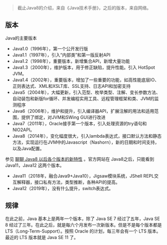 > 截止Java8的介绍，来自《Java技术手册》，之后的版本，来自网络。

## 版本

Java的主要版本
- Java1.0（1996年），第一个公开发行版
- Java1.1（1997年），引入“内部类”和第一版反射API
- Java1.2（1998年），重要版本，新增集合API，新增大量功能
- Java1.3（2000年），维护版本，用于修正缺陷，提升性能。引入 HotSpot JVM。
- Java1.4（2002年），重要版本，增加了一些重要的功能，如高性能底层IO、正则表达式、XML和XSLT库、SSL支持、日志API和加密支持
- Java5（2004年），大幅更新，引入范型、枚举类型、注解、变长参数方法、自动装包和新版for循环、并发编程实用工具、远程管理框架和类、JVM的监测程序
- Java6（2006年），维护和提升，引入编译器API，扩展注解的用法和适用范围，提供了绑定，对JVM和SWing GUI进行改进
- Java7（2011年），Oracle接手第一个版本，引入处理资源的try语句和NIO2API。
- Java8（2014年），变化幅度很大，引入lambda表达式，接口默认方法和静态方法，实现运行在JVM中的Javascript（Nashorn），新的日期和时间支持，以及Java配置。

参见 [聊聊 Java8 以后各个版本的新特性](https://www.cnblogs.com/javazhiyin/p/11394448.html) 。官方网站在 Java8之后，只能看到 Java11，Java12 这两个版本。

- Java11（2018年，融合Java9+Java10），Jigsaw模块系统，JShell REPL交互解释器，接口私有方法，类型推断，各种API的提高。
- Java12（2019年），没有什么提升，switch表达式。

## 规律

在此之前，Java 基本上是两年一个版本，除了 Java SE 7 经过了五年，Java SE 8 经过了三年。在此之后，就是每六个月发布一次新版本。但是不是每个版本都是 LTS（Long-Term-Support）。按照 Oracle 的计划，每三年会有一个 LTS 版本。最近的 LTS 版本就是 Java SE 11 了。


